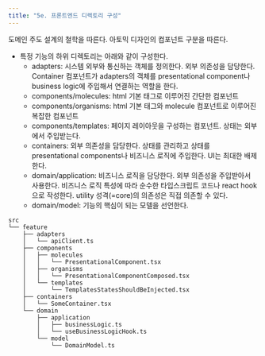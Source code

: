 ```yaml
---
title: "5e. 프론트엔드 디렉토리 구성"
---
```

  
도메인 주도 설계의 철학을 따른다. 아토믹 디자인의 컴포넌트 구분을 따른다.

- 특정 기능의 하위 디렉토리는 아래와 같이 구성한다.
  - adapters: 시스템 외부와 통신하는 객체를 정의한다. 외부 의존성을 담당한다. Container 컴포넌트가 adapters의 객체를
presentational component나 business logic에 주입해서 연결하는 역할을 한다.
  - components/molecules: html 기본 태그로 이루어진 간단한 컴포넌트
  - components/organisms: html 기본 태그와 molecule 컴포넌트로 이루어진 복잡한 컴포넌트
  - components/templates: 페이지 레이아웃을 구성하는 컴포넌트. 상태는 외부에서 주입받는다.
  - containers: 외부 의존성을 담당한다. 상태를 관리하고 상태를 presentational components나 비즈니스 로직에 주입한다. UI는 최대한 배제한다.
  - domain/application: 비즈니스 로직을 담당한다. 외부 의존성을 주입받아서 사용한다. 비즈니스 로직 특성에 따라 순수한 타입스크립트 코드나 
react hook으로 작성한다. utility 성격(=core)의 의존성은 직접 의존할 수 있다.
  - domain/model: 기능의 핵심이 되는 모델을 선언한다.

```
src
└── feature
    ├── adapters
    │   └── apiClient.ts
    ├── components
    │   ├── molecules
    │   │   └── PresentationalComponent.tsx
    │   ├── organisms
    │   │   └── PresentationalComponentComposed.tsx
    │   └── templates
    │       └── TemplatesStatesShouldBeInjected.tsx
    ├── containers
    │   └── SomeContainer.tsx
    └── domain
        ├── application
        │   ├── businessLogic.ts
        │   └── useBusinessLogicHook.ts
        └── model
            └── DomainModel.ts
```
